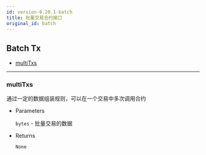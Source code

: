 ```yaml
---
id: version-0.20.1-batch
title: 批量交易合约接口
original_id: batch
---
```



<h2 class="hover-list">Batch Tx</h2>

- [multiTxs](#multiTxs)

* * *

### multiTxs

通过一定的数据组装规则，可以在一个交易中多次调用合约

- Parameters
    
    `bytes` - 批量交易的数据

- Returns
    
    `None`
